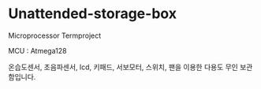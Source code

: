 # Unattended-storage-box
Microprocessor Termproject

MCU : Atmega128

온습도센서, 초음파센서, lcd, 키패드, 서보모터, 스위치, 팬을 이용한 다용도 무인 보관함입니다.

